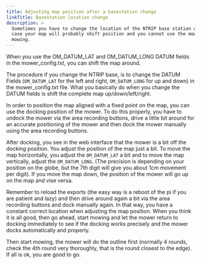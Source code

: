 ```yaml
---
title: Adjusting map position after a basestation change
linkTitle: Basestation location change
description: >
  Sometimes you have to change the location of the NTRIP base station or you change to another NTRIP provider. In that
  case your map will probably shift position and you cannot use the mower anymore because it will not be accurate when
  mowing.
---
```


When you use the OM_DATUM_LAT and OM_DATUM_LONG DATUM fields in the mower_config.txt, you can shift the map around.

The procedure if you change the NTRIP base, is to change the DATUM Fields (`OM_DATUM_LAT` for the left and right,
`OM_DATUM_LONG` for up and down) in the mower_config.txt file. What you basically do when you change the DATUM fields is
shift the complete map up/down/left/right.

In order to position the map aligned with a fixed point on the map, you can use the docking position of the mower. To do
this properly, you have to undock the mower via the area recording buttons, drive a little bit around for an accurate
positioning of the mower and then dock the mower manually using the area recording buttons.

After docking, you see in the web interface that the mower is a bit off the docking position. You adjust the position of
the map just a bit. To move the map horizontally, you adjust the `OM_DATUM_LAT` a bit and to move the map vertically,
adjust the `OM_DATUM_LONG`.  (The precision is depending on your position on the globe, but the 7th digit will give you
about 1cm movement per digit). If you move the map down, the position of the mower will go up on the map and vise versa.

Remember to reload the exports (the easy way is a reboot of the pi if you are patient and lazy) and then drive around
again a bit via the area recording buttons and dock manually again. In that way, you have a constant correct location
when adjusting the map position. When you think it is all good, then go ahead, start mowing and let the mower return to
docking immediately to see if the docking works precisely and the mower docks automatically and properly.

Then start mowing, the mower will do the outline first (normally 4 rounds, check the 4th round very thoroughly, that is
the round closest to the edge). If all is ok, you are good to go.
